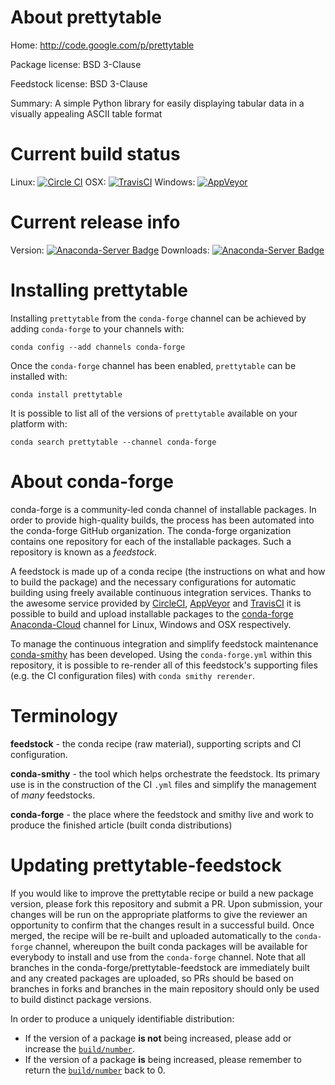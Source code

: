 About prettytable
=================

Home: http://code.google.com/p/prettytable

Package license: BSD 3-Clause

Feedstock license: BSD 3-Clause

Summary: A simple Python library for easily displaying tabular data in a visually appealing ASCII table format



Current build status
====================

Linux: [![Circle CI](https://circleci.com/gh/conda-forge/tmp3e46qaaa-feedstock.svg?style=shield)](https://circleci.com/gh/conda-forge/tmp3e46qaaa-feedstock)
OSX: [![TravisCI](https://travis-ci.org/conda-forge/tmp3e46qaaa-feedstock.svg?branch=master)](https://travis-ci.org/conda-forge/tmp3e46qaaa-feedstock)
Windows: [![AppVeyor](https://ci.appveyor.com/api/projects/status/github/conda-forge/tmp3e46qaaa-feedstock?svg=True)](https://ci.appveyor.com/project/conda-forge/tmp3e46qaaa-feedstock/branch/master)

Current release info
====================
Version: [![Anaconda-Server Badge](https://anaconda.org/conda-forge/prettytable/badges/version.svg)](https://anaconda.org/conda-forge/prettytable)
Downloads: [![Anaconda-Server Badge](https://anaconda.org/conda-forge/prettytable/badges/downloads.svg)](https://anaconda.org/conda-forge/prettytable)

Installing prettytable
======================

Installing `prettytable` from the `conda-forge` channel can be achieved by adding `conda-forge` to your channels with:

```
conda config --add channels conda-forge
```

Once the `conda-forge` channel has been enabled, `prettytable` can be installed with:

```
conda install prettytable
```

It is possible to list all of the versions of `prettytable` available on your platform with:

```
conda search prettytable --channel conda-forge
```


About conda-forge
=================

conda-forge is a community-led conda channel of installable packages.
In order to provide high-quality builds, the process has been automated into the
conda-forge GitHub organization. The conda-forge organization contains one repository
for each of the installable packages. Such a repository is known as a *feedstock*.

A feedstock is made up of a conda recipe (the instructions on what and how to build
the package) and the necessary configurations for automatic building using freely
available continuous integration services. Thanks to the awesome service provided by
[CircleCI](https://circleci.com/), [AppVeyor](http://www.appveyor.com/)
and [TravisCI](https://travis-ci.org/) it is possible to build and upload installable
packages to the [conda-forge](https://anaconda.org/conda-forge)
[Anaconda-Cloud](http://docs.anaconda.org/) channel for Linux, Windows and OSX respectively.

To manage the continuous integration and simplify feedstock maintenance
[conda-smithy](http://github.com/conda-forge/conda-smithy) has been developed.
Using the ``conda-forge.yml`` within this repository, it is possible to re-render all of
this feedstock's supporting files (e.g. the CI configuration files) with ``conda smithy rerender``.


Terminology
===========

**feedstock** - the conda recipe (raw material), supporting scripts and CI configuration.

**conda-smithy** - the tool which helps orchestrate the feedstock.
                   Its primary use is in the construction of the CI ``.yml`` files
                   and simplify the management of *many* feedstocks.

**conda-forge** - the place where the feedstock and smithy live and work to
                  produce the finished article (built conda distributions)


Updating prettytable-feedstock
==============================

If you would like to improve the prettytable recipe or build a new
package version, please fork this repository and submit a PR. Upon submission,
your changes will be run on the appropriate platforms to give the reviewer an
opportunity to confirm that the changes result in a successful build. Once
merged, the recipe will be re-built and uploaded automatically to the
`conda-forge` channel, whereupon the built conda packages will be available for
everybody to install and use from the `conda-forge` channel.
Note that all branches in the conda-forge/prettytable-feedstock are
immediately built and any created packages are uploaded, so PRs should be based
on branches in forks and branches in the main repository should only be used to
build distinct package versions.

In order to produce a uniquely identifiable distribution:
 * If the version of a package **is not** being increased, please add or increase
   the [``build/number``](http://conda.pydata.org/docs/building/meta-yaml.html#build-number-and-string).
 * If the version of a package **is** being increased, please remember to return
   the [``build/number``](http://conda.pydata.org/docs/building/meta-yaml.html#build-number-and-string)
   back to 0.
